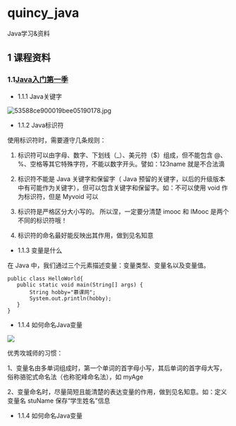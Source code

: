 # quincy_java
Java学习&资料

## 1 课程资料

### 1.1[Java入门第一季](https://www.imooc.com/learn/85)

- 1.1.1 Java关键字

![53588ce900019bee05190178.jpg](https://i.loli.net/2019/03/29/5c9e228eb7a93.jpg)

- 1.1.2 Java标识符

使用标识符时，需要遵守几条规则：

 1.  标识符可以由字母、数字、下划线（_）、美元符（$）组成，但不能包含 @、%、空格等其它特殊字符，不能以数字开头。譬如：123name 就是不合法滴

 2.  标识符不能是 Java 关键字和保留字（ Java 预留的关键字，以后的升级版本中有可能作为关键字），但可以包含关键字和保留字。如：不可以使用 void 作为标识符，但是 Myvoid 可以

 3.  标识符是严格区分大小写的。 所以涅，一定要分清楚 imooc 和 IMooc 是两个不同的标识符哦！

 4.  标识符的命名最好能反映出其作用，做到见名知意
 
 - 1.1.3 变量是什么
 
 在 Java 中，我们通过三个元素描述变量：变量类型、变量名以及变量值。
 
 ```
 public class HelloWorld{
    public static void main(String[] args) {
		String hobby="慕课网";
		System.out.println(hobby);
	}
}
 ```
 
 - 1.1.4 如何命名Java变量
 
 ![](http://img.mukewang.com/536887ea0001bf2004800148.jpg)
 
优秀攻城师的习惯：

1、变量名由多单词组成时，第一个单词的首字母小写，其后单词的首字母大写，俗称骆驼式命名法（也称驼峰命名法），如 myAge

2、变量命名时，尽量简短且能清楚的表达变量的作用，做到见名知意。如：定义变量名 stuName 保存“学生姓名”信息

- 1.1.4 如何命名Java变量
 